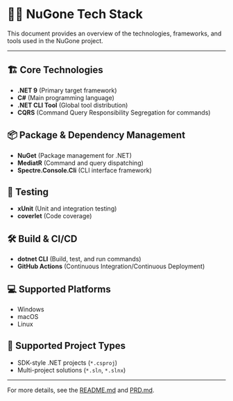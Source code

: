 # 🧑‍💻 NuGone Tech Stack

This document provides an overview of the technologies, frameworks, and tools used in the NuGone project.

---

## 🏗️ Core Technologies

- **.NET 9** (Primary target framework)
- **C#** (Main programming language)
- **.NET CLI Tool** (Global tool distribution)
- **CQRS** (Command Query Responsibility Segregation for commands)

## 📦 Package & Dependency Management

- **NuGet** (Package management for .NET)
- **MediatR** (Command and query dispatching)
- **Spectre.Console.Cli** (CLI interface framework)

## 🧪 Testing

- **xUnit** (Unit and integration testing)
- **coverlet** (Code coverage)

## 🛠️ Build & CI/CD

- **dotnet CLI** (Build, test, and run commands)
- **GitHub Actions** (Continuous Integration/Continuous Deployment)

## 💻 Supported Platforms

- Windows
- macOS
- Linux

## 📁 Supported Project Types

- SDK-style .NET projects (`*.csproj`)
- Multi-project solutions (`*.sln`, `*.slnx`)

---

For more details, see the [README.md](./README.md) and [PRD.md](./docs/PRD.md).
